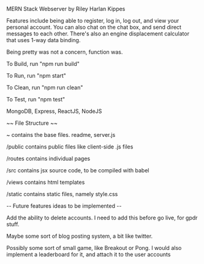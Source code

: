 MERN Stack Webserver by Riley Harlan Kippes

Features include being able to register, log in, log out, and view your personal account.
You can also chat on the chat box, and send direct messages to each other. There's also an
engine displacement calculator that uses 1-way data binding.

Being pretty was not a concern, function was.

To Build, run "npm run build"

To Run, run "npm start"

To Clean, run "npm run clean"

To Test, run "npm test"

MongoDB, Express, ReactJS, NodeJS

~~ File Structure ~~

~ contains the base files. readme, server.js

/public contains public files like client-side .js files

/routes contains individual pages

/src contains jsx source code, to be compiled with babel

/views contains html templates

/static contains static files, namely style.css

-- Future features ideas to be implemented --

Add the ability to delete accounts. I need to add this before go live, for gpdr stuff.

Maybe some sort of blog posting system, a bit like twitter. 

Possibly some sort of small game, like Breakout or Pong. I would also implement a leaderboard for it, and attach it to the user accounts
